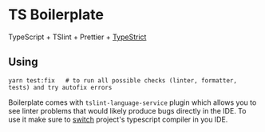 # TS Boilerplate

TypeScript + TSlint + Prettier + [TypeStrict](https://github.com/krzkaczor/TypeStrict)

## Using

```
yarn test:fix   # to run all possible checks (linter, formatter, tests) and try autofix errors
```

Boilerplate comes with `tslint-language-service` plugin which allows you to see linter problems that would likely
produce bugs directly in the IDE. To use it make sure to
[switch](https://github.com/angelozerr/tslint-language-service#editors-support) project's typescript compiler in you
IDE.

